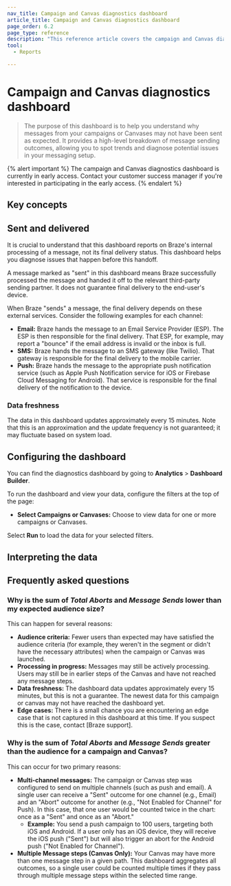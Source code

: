 ```yaml
---
nav_title: Campaign and Canvas diagnostics dashboard
article_title: Campaign and Canvas diagnostics dashboard
page_order: 6.2
page_type: reference
description: "This reference article covers the campaign and Canvas diagnostics dashboard, which helps you understand why messages from your campaigns or Canvases may not have been sent as expected."
tool: 
  - Reports

---
```


# Campaign and Canvas diagnostics dashboard

> The purpose of this dashboard is to help you understand why messages from your campaigns or Canvases may not have been sent as expected. It provides a high-level breakdown of message sending outcomes, allowing you to spot trends and diagnose potential issues in your messaging setup.

{% alert important %}
The campaign and Canvas diagnostics dashboard is currently in early access. Contact your customer success manager if you're interested in participating in the early access.
{% endalert %}

## Key concepts

## Sent and delivered

It is crucial to understand that this dashboard reports on Braze's internal processing of a message, not its final delivery status. This dashboard helps you diagnose issues that happen before this handoff.

A message marked as "sent" in this dashboard means Braze successfully processed the message and handed it off to the relevant third-party sending partner. It does not guarantee final delivery to the end-user's device.

When Braze "sends" a message, the final delivery depends on these external services. Consider the following examples for each channel:

- **Email:** Braze hands the message to an Email Service Provider (ESP). The ESP is then responsible for the final delivery. That ESP, for example, may report a "bounce" if the email address is invalid or the inbox is full.
- **SMS:** Braze hands the message to an SMS gateway (like Twilio). That gateway is responsible for the final delivery to the mobile carrier.
- **Push:** Braze hands the message to the appropriate push notification service (such as Apple Push Notification service for iOS or Firebase Cloud Messaging for Android). That service is responsible for the final delivery of the notification to the device.

### Data freshness

The data in this dashboard updates approximately every 15 minutes. Note that this is an approximation and the update frequency is not guaranteed; it may fluctuate based on system load.

## Configuring the dashboard

You can find the diagnostics dashboard by going to **Analytics** > **Dashboard Builder**.

To run the dashboard and view your data, configure the filters at the top of the page:

- **Select Campaigns or Canvases:** Choose to view data for one or more campaigns or Canvases.

Select **Run** to load the data for your selected filters.

## Interpreting the data

## Frequently asked questions

### Why is the sum of _Total Aborts_ and _Message Sends_ lower than my expected audience size?

This can happen for several reasons:

- **Audience criteria:** Fewer users than expected may have satisfied the audience criteria (for example, they weren't in the segment or didn't have the necessary attributes) when the campaign or Canvas was launched.
- **Processing in progress:** Messages may still be actively processing. Users may still be in earlier steps of the Canvas and have not reached any message steps.
- **Data freshness:** The dashboard data updates approximately every 15 minutes, but this is not a guarantee. The newest data for this campaign or canvas may not have reached the dashboard yet.
- **Edge cases:** There is a small chance you are encountering an edge case that is not captured in this dashboard at this time. If you suspect this is the case, contact [Braze support].

### Why is the sum of _Total Aborts_ and _Message Sends_ greater than the audience for a campaign and Canvas?

This can occur for two primary reasons:

- **Multi-channel messages:** The campaign or Canvas step was configured to send on multiple channels (such as push and email). A single user can receive a "Sent" outcome for one channel (e.g., Email) and an "Abort" outcome for another (e.g., "Not Enabled for Channel" for Push). In this case, that one user would be counted twice in the chart: once as a "Sent" and once as an "Abort."
  - **Example:** You send a push campaign to 100 users, targeting both iOS and Android. If a user only has an iOS device, they will receive the iOS push ("Sent") but will also trigger an abort for the Android push ("Not Enabled for Channel").
- **Multiple Message steps (Canvas Only):** Your Canvas may have more than one message step in a given path. This dashboard aggregates all outcomes, so a single user could be counted multiple times if they pass through multiple message steps within the selected time range.
